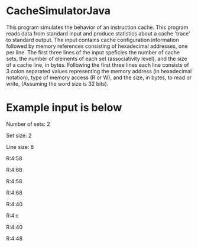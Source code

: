 # CacheSimulatorJava

This program simulates the behavior of an instruction cache. This program reads data from standard input and produce statistics about a cache 'trace' to standard output. The input contains cache configuration information followed by memory references consisting of hexadecimal addresses, one per line. The first three lines of the input speficies the number of cache sets, the number of elements of each set (associativity level), and the size of a cache line, in bytes. Following the first three lines each line consists of 3 colon separated values representing the memory address (in hexadecimal notation), type of memory access (R or W), and the size, in bytes, to read or write, (Assuming the word size is 32 bits).

# Example input is below

Number of sets: 2

Set size: 2

Line size: 8

R:4:58

R:4:68

R:4:58

R:4:68

R:4:40

R:4:c

R:4:40

R:4:48

